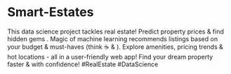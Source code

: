 # Smart-Estates
This data science project tackles real estate!   Predict property prices &amp; find hidden gems . Magic of machine learning recommends listings based on your budget &amp; must-haves (think ☕️ &amp; ). Explore amenities, pricing trends &amp; hot locations  - all in a user-friendly web app! Find your dream property faster &amp; with confidence!  #RealEstate #DataScience
